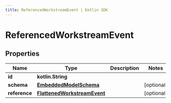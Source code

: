 ```yaml
---
title: ReferencedWorkstreamEvent | Kotlin SDK
---
```




# ReferencedWorkstreamEvent

## Properties
Name | Type | Description | Notes
------------ | ------------- | ------------- | -------------
**id** | **kotlin.String** |  | 
**schema** | [**EmbeddedModelSchema**](EmbeddedModelSchema) |  |  [optional]
**reference** | [**FlattenedWorkstreamEvent**](FlattenedWorkstreamEvent) |  |  [optional]




